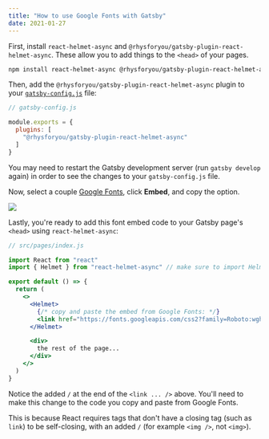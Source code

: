 ```yaml
---
title: "How to use Google Fonts with Gatsby"
date: 2021-01-27
---
```

First, install `react-helmet-async` and `@rhysforyou/gatsby-plugin-react-helmet-async`. These allow you to add things to the `<head>` of your pages.

```bash
npm install react-helmet-async @rhysforyou/gatsby-plugin-react-helmet-async
```

Then, add the `@rhysforyou/gatsby-plugin-react-helmet-async` plugin to your [`gatsby-config.js`](https://www.gatsbyjs.org/docs/gatsby-config/) file:

```jsx
// gatsby-config.js

module.exports = {
  plugins: [
    "@rhysforyou/gatsby-plugin-react-helmet-async"
  ]
}
```

You may need to restart the Gatsby development server (run `gatsby develop` again) in order to see the changes to your `gatsby-config.js` file.

Now, select a couple [Google Fonts](https://fonts.google.com), click **Embed**, and copy the **<link>** option.

![](https://user-images.githubusercontent.com/30215449/105642337-2de3c680-5e57-11eb-8dd4-67e1f0e52a57.png)


Lastly, you're ready to add this font embed code to your Gatsby page's `<head>` using `react-helmet-async`:

```jsx
// src/pages/index.js

import React from "react"
import { Helmet } from "react-helmet-async" // make sure to import Helmet

export default () => {
  return (
    <>
      <Helmet>
        {/* copy and paste the embed from Google Fonts: */}
        <link href="https://fonts.googleapis.com/css2?family=Roboto:wght@400;700&display=swap" rel="stylesheet" />
      </Helmet>

      <div>
        the rest of the page...
      </div>
    </>
  )
}
```

Notice the added `/` at the end of the `<link ... />` above. You'll need to make this change to the code you copy and paste from Google Fonts.

This is because React requires tags that don't have a closing tag (such as `link`) to be self-closing, with an added `/` (for example `<img />`, not `<img>`).